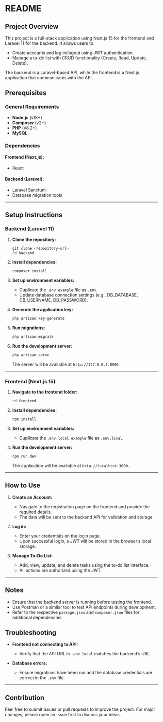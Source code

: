 
# README

## Project Overview
This project is a full-stack application using Next.js 15 for the frontend and Laravel 11 for the backend. It allows users to:

- Create accounts and log in/logout using JWT authentication.
- Manage a to-do list with CRUD functionality (Create, Read, Update, Delete).

The backend is a Laravel-based API, while the frontend is a Next.js application that communicates with the API.

## Prerequisites

### General Requirements
- **Node.js** (v18+)
- **Composer** (v2+)
- **PHP** (v8.2+)
- **MySQL** 

### Dependencies

#### Frontend (Next.js):
- React

#### Backend (Laravel):
- Laravel Sanctum
- Database migration tools

---

## Setup Instructions

### Backend (Laravel 11)

1. **Clone the repository:**
   ```bash
   git clone <repository-url>
   cd backend
   ```

2. **Install dependencies:**
   ```bash
   composer install
   ```

3. **Set up environment variables:**
   - Duplicate the `.env.example` file as `.env`.
   - Update database connection settings (e.g., DB_DATABASE, DB_USERNAME, DB_PASSWORD).
   
4. **Generate the application key:**
   ```bash
   php artisan key:generate
   ```

5. **Run migrations:**
   ```bash
   php artisan migrate
   ```

6. **Run the development server:**
   ```bash
   php artisan serve
   ```
   The server will be available at `http://127.0.0.1:8000`.

---

### Frontend (Next.js 15)

1. **Navigate to the frontend folder:**
   ```bash
   cd frontend
   ```

2. **Install dependencies:**
   ```bash
   npm install
   ```

3. **Set up environment variables:**
   - Duplicate the `.env.local.example` file as `.env.local`.

4. **Run the development server:**
   ```bash
   npm run dev
   ```
   The application will be available at `http://localhost:3000`.

---

## How to Use

1. **Create an Account:**
   - Navigate to the registration page on the frontend and provide the required details.
   - The data will be sent to the backend API for validation and storage.

2. **Log in:**
   - Enter your credentials on the login page.
   - Upon successful login, a JWT will be stored in the browser’s local storage.

3. **Manage To-Do List:**
   - Add, view, update, and delete tasks using the to-do list interface.
   - All actions are authorized using the JWT.


---

## Notes

- Ensure that the backend server is running before testing the frontend.
- Use Postman or a similar tool to test API endpoints during development.
- Refer to the respective `package.json` and `composer.json` files for additional dependencies.

## Troubleshooting

- **Frontend not connecting to API:**
  - Verify that the API URL in `.env.local` matches the backend’s URL.

- **Database errors:**
  - Ensure migrations have been run and the database credentials are correct in the `.env` file.

---

## Contribution

Feel free to submit issues or pull requests to improve the project. For major changes, please open an issue first to discuss your ideas.

